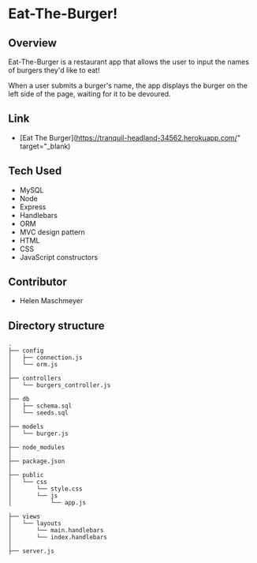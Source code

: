# Eat-The-Burger!

## Overview
Eat-The-Burger is a restaurant app that allows the user to input the names of burgers they'd like to eat! 

When a user submits a burger's name, the app displays the burger on the left side of the page, waiting for it to be devoured. 

## Link
* [Eat The Burger](https://tranquil-headland-34562.herokuapp.com/" target="_blank)

## Tech Used
* MySQL
* Node
* Express
* Handlebars
* ORM
* MVC design pattern
* HTML
* CSS
* JavaScript
    constructors

## Contributor
* Helen Maschmeyer


## Directory structure
```
.
├── config
│   ├── connection.js
│   └── orm.js
│ 
├── controllers
│   └── burgers_controller.js
│
├── db
│   ├── schema.sql
│   └── seeds.sql
│
├── models
│   └── burger.js
│ 
├── node_modules
│ 
├── package.json
│
├── public
│   └── css
│       └── style.css
│       └── js
│           └── app.js

├── views
│   └── layouts
│       └── main.handlebars
│       └── index.handlebars 
│
├── server.js

```